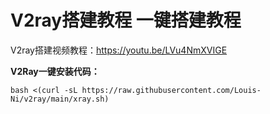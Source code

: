 # V2ray搭建教程 一键搭建教程
V2ray搭建视频教程：https://youtu.be/LVu4NmXVIGE

**V2Ray一键安装代码：**<br>

    bash <(curl -sL https://raw.githubusercontent.com/Louis-Ni/v2ray/main/xray.sh)

